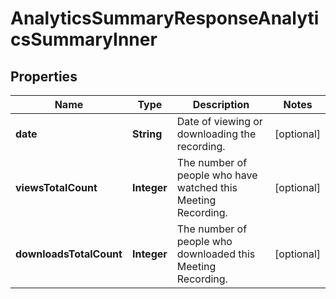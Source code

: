 

# AnalyticsSummaryResponseAnalyticsSummaryInner


## Properties

| Name | Type | Description | Notes |
|------------ | ------------- | ------------- | -------------|
|**date** | **String** | Date of viewing or downloading the recording. |  [optional] |
|**viewsTotalCount** | **Integer** | The number of people who have watched this Meeting Recording. |  [optional] |
|**downloadsTotalCount** | **Integer** | The number of people who downloaded this Meeting Recording. |  [optional] |



